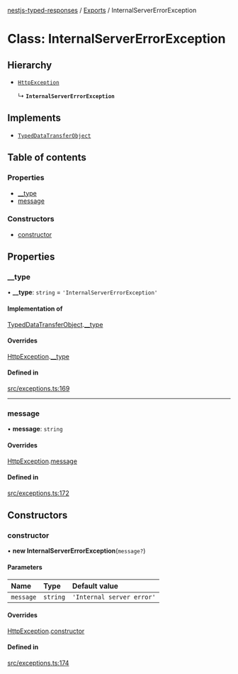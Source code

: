 [nestjs-typed-responses](../README.md) / [Exports](../modules.md) / InternalServerErrorException

# Class: InternalServerErrorException

## Hierarchy

- [`HttpException`](HttpException.md)

  ↳ **`InternalServerErrorException`**

## Implements

- [`TypedDataTransferObject`](../interfaces/TypedDataTransferObject.md)

## Table of contents

### Properties

- [\_\_type](InternalServerErrorException.md#__type)
- [message](InternalServerErrorException.md#message)

### Constructors

- [constructor](InternalServerErrorException.md#constructor)

## Properties

### \_\_type

• **\_\_type**: `string` = `'InternalServerErrorException'`

#### Implementation of

[TypedDataTransferObject](../interfaces/TypedDataTransferObject.md).[__type](../interfaces/TypedDataTransferObject.md#__type)

#### Overrides

[HttpException](HttpException.md).[__type](HttpException.md#__type)

#### Defined in

[src/exceptions.ts:169](https://github.com/igrek8/nestjs-typed-responses/blob/f5d28a2/src/exceptions.ts#L169)

___

### message

• **message**: `string`

#### Overrides

[HttpException](HttpException.md).[message](HttpException.md#message)

#### Defined in

[src/exceptions.ts:172](https://github.com/igrek8/nestjs-typed-responses/blob/f5d28a2/src/exceptions.ts#L172)

## Constructors

### constructor

• **new InternalServerErrorException**(`message?`)

#### Parameters

| Name | Type | Default value |
| :------ | :------ | :------ |
| `message` | `string` | `'Internal server error'` |

#### Overrides

[HttpException](HttpException.md).[constructor](HttpException.md#constructor)

#### Defined in

[src/exceptions.ts:174](https://github.com/igrek8/nestjs-typed-responses/blob/f5d28a2/src/exceptions.ts#L174)
